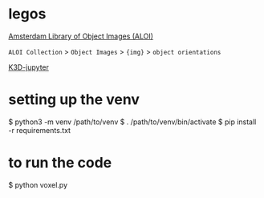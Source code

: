 # legos 

[Amsterdam Library of Object Images (ALOI)](https://aloi.science.uva.nl/) 

`ALOI Collection` > `Object Images` > `{img}` > `object orientations`

[K3D-jupyter](https://k3d-jupyter.org/)

# setting up the venv
$ python3 -m venv /path/to/venv
$ . /path/to/venv/bin/activate
$ pip install -r requirements.txt

# to run the code
$ python voxel.py
